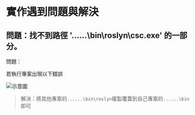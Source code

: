 # 實作遇到問題與解決

## 問題：找不到路徑 '......\bin\roslyn\csc.exe' 的一部分。

問題：

若執行專案出現以下錯誤

![示意圖](https://i.imgur.com/LQKTbQn.png)

> 解決：將其他專案的`......\bin\roslyn`複製覆蓋到自己專案的`......\bin`即可

